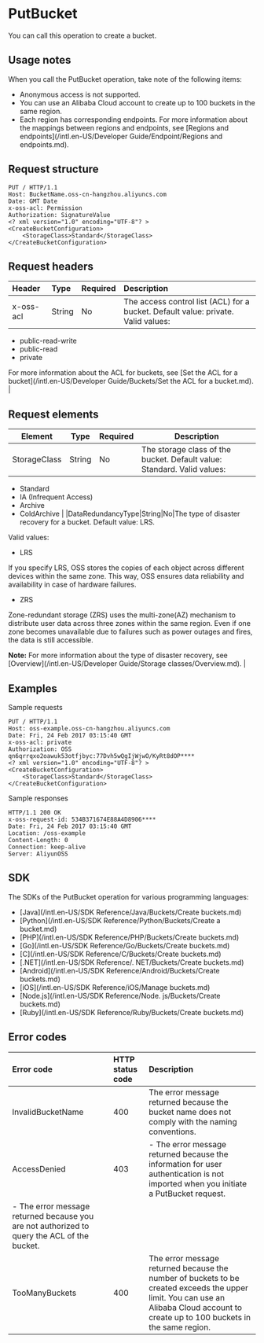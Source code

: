 # PutBucket

You can call this operation to create a bucket.

## Usage notes

When you call the PutBucket operation, take note of the following items:

-   Anonymous access is not supported.
-   You can use an Alibaba Cloud account to create up to 100 buckets in the same region.
-   Each region has corresponding endpoints. For more information about the mappings between regions and endpoints, see [Regions and endpoints](/intl.en-US/Developer Guide/Endpoint/Regions and endpoints.md).

## Request structure

```
PUT / HTTP/1.1
Host: BucketName.oss-cn-hangzhou.aliyuncs.com
Date: GMT Date
x-oss-acl: Permission
Authorization: SignatureValue
<? xml version="1.0" encoding="UTF-8"? >
<CreateBucketConfiguration>
    <StorageClass>Standard</StorageClass>
</CreateBucketConfiguration>
```

## Request headers

|Header|Type|Required|Description|
|:-----|:---|:-------|:----------|
|x-oss-acl|String|No|The access control list \(ACL\) for a bucket. Default value: private. Valid values:

 -   public-read-write
-   public-read
-   private

 For more information about the ACL for buckets, see [Set the ACL for a bucket](/intl.en-US/Developer Guide/Buckets/Set the ACL for a bucket.md). |

## Request elements

|Element|Type|Required|Description|
|-------|----|:-------|-----------|
|StorageClass|String|No|The storage class of the bucket. Default value: Standard. Valid values:

-   Standard
-   IA \(Infrequent Access\)
-   Archive
-   ColdArchive |
|DataRedundancyType|String|No|The type of disaster recovery for a bucket. Default value: LRS.

 Valid values:

-   LRS

If you specify LRS, OSS stores the copies of each object across different devices within the same zone. This way, OSS ensures data reliability and availability in case of hardware failures.

-   ZRS

Zone-redundant storage \(ZRS\) uses the multi-zone\(AZ\) mechanism to distribute user data across three zones within the same region. Even if one zone becomes unavailable due to failures such as power outages and fires, the data is still accessible.


 **Note:** For more information about the type of disaster recovery, see [Overview](/intl.en-US/Developer Guide/Storage classes/Overview.md). |

## Examples

Sample requests

```
PUT / HTTP/1.1
Host: oss-example.oss-cn-hangzhou.aliyuncs.com
Date: Fri, 24 Feb 2017 03:15:40 GMT
x-oss-acl: private
Authorization: OSS qn6qrrqxo2oawuk53otfjbyc:77Dvh5wQgIjWjwO/KyRt8dOP****
<? xml version="1.0" encoding="UTF-8"? >
<CreateBucketConfiguration>
    <StorageClass>Standard</StorageClass>
</CreateBucketConfiguration>
```

Sample responses

```
HTTP/1.1 200 OK
x-oss-request-id: 534B371674E88A4D8906****
Date: Fri, 24 Feb 2017 03:15:40 GMT
Location: /oss-example
Content-Length: 0
Connection: keep-alive
Server: AliyunOSS
```

## SDK

The SDKs of the PutBucket operation for various programming languages:

-   [Java](/intl.en-US/SDK Reference/Java/Buckets/Create buckets.md)
-   [Python](/intl.en-US/SDK Reference/Python/Buckets/Create a bucket.md)
-   [PHP](/intl.en-US/SDK Reference/PHP/Buckets/Create buckets.md)
-   [Go](/intl.en-US/SDK Reference/Go/Buckets/Create buckets.md)
-   [C](/intl.en-US/SDK Reference/C/Buckets/Create buckets.md)
-   [.NET](/intl.en-US/SDK Reference/. NET/Buckets/Create buckets.md)
-   [Android](/intl.en-US/SDK Reference/Android/Buckets/Create buckets.md)
-   [iOS](/intl.en-US/SDK Reference/iOS/Manage buckets.md)
-   [Node.js](/intl.en-US/SDK Reference/Node. js/Buckets/Create buckets.md)
-   [Ruby](/intl.en-US/SDK Reference/Ruby/Buckets/Create buckets.md)

## Error codes

|Error code|HTTP status code|Description|
|:---------|:---------------|:----------|
|InvalidBucketName|400|The error message returned because the bucket name does not comply with the naming conventions.|
|AccessDenied|403|-   The error message returned because the information for user authentication is not imported when you initiate a PutBucket request.
-   The error message returned because you are not authorized to query the ACL of the bucket. |
|TooManyBuckets|400|The error message returned because the number of buckets to be created exceeds the upper limit. You can use an Alibaba Cloud account to create up to 100 buckets in the same region.|

